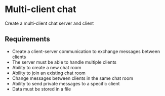 # Multi-client chat
Create a multi-client chat server and client
## Requirements
- Create a client-server communication to exchange messages between clients
- The server must be able to handle multiple clients
- Ability to create a new chat room
- Ability to join an existing chat room
- Change messages between clients in the same chat room
- Ability to send private messages to a specific client
- Data must be stored in a file